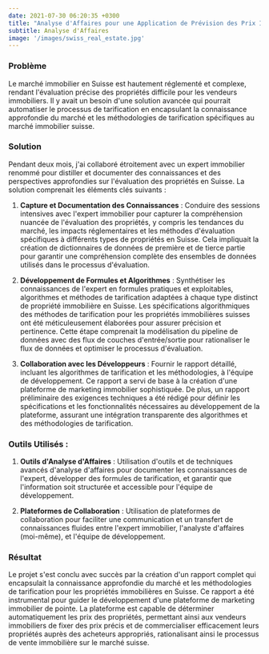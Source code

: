 ```yaml
---
date: 2021-07-30 06:20:35 +0300
title: "Analyse d'Affaires pour une Application de Prévision des Prix Immobiliers"
subtitle: Analyse d'Affaires
image: '/images/swiss_real_estate.jpg'
---
```


### Problème
Le marché immobilier en Suisse est hautement réglementé et complexe, rendant l'évaluation précise des propriétés difficile pour les vendeurs immobiliers. Il y avait un besoin d'une solution avancée qui pourrait automatiser le processus de tarification en encapsulant la connaissance approfondie du marché et les méthodologies de tarification spécifiques au marché immobilier suisse.

### Solution
Pendant deux mois, j'ai collaboré étroitement avec un expert immobilier renommé pour distiller et documenter des connaissances et des perspectives approfondies sur l'évaluation des propriétés en Suisse. La solution comprenait les éléments clés suivants :

1. **Capture et Documentation des Connaissances** : Conduire des sessions intensives avec l'expert immobilier pour capturer la compréhension nuancée de l'évaluation des propriétés, y compris les tendances du marché, les impacts réglementaires et les méthodes d'évaluation spécifiques à différents types de propriétés en Suisse. Cela impliquait la création de dictionnaires de données de première et de tierce partie pour garantir une compréhension complète des ensembles de données utilisés dans le processus d'évaluation.

2. **Développement de Formules et Algorithmes** : Synthétiser les connaissances de l'expert en formules pratiques et exploitables, algorithmes et méthodes de tarification adaptées à chaque type distinct de propriété immobilière en Suisse. Les spécifications algorithmiques des méthodes de tarification pour les propriétés immobilières suisses ont été méticuleusement élaborées pour assurer précision et pertinence. Cette étape comprenait la modélisation du pipeline de données avec des flux de couches d'entrée/sortie pour rationaliser le flux de données et optimiser le processus d'évaluation.

3. **Collaboration avec les Développeurs** : Fournir le rapport détaillé, incluant les algorithmes de tarification et les méthodologies, à l'équipe de développement. Ce rapport a servi de base à la création d'une plateforme de marketing immobilier sophistiquée. De plus, un rapport préliminaire des exigences techniques a été rédigé pour définir les spécifications et les fonctionnalités nécessaires au développement de la plateforme, assurant une intégration transparente des algorithmes et des méthodologies de tarification.

### Outils Utilisés :
1. **Outils d'Analyse d'Affaires** : Utilisation d'outils et de techniques avancés d'analyse d'affaires pour documenter les connaissances de l'expert, développer des formules de tarification, et garantir que l'information soit structurée et accessible pour l'équipe de développement.

2. **Plateformes de Collaboration** : Utilisation de plateformes de collaboration pour faciliter une communication et un transfert de connaissances fluides entre l'expert immobilier, l'analyste d'affaires (moi-même), et l'équipe de développement.

### Résultat
Le projet s'est conclu avec succès par la création d'un rapport complet qui encapsulait la connaissance approfondie du marché et les méthodologies de tarification pour les propriétés immobilières en Suisse. Ce rapport a été instrumental pour guider le développement d'une plateforme de marketing immobilier de pointe. La plateforme est capable de déterminer automatiquement les prix des propriétés, permettant ainsi aux vendeurs immobiliers de fixer des prix précis et de commercialiser efficacement leurs propriétés auprès des acheteurs appropriés, rationalisant ainsi le processus de vente immobilière sur le marché suisse.